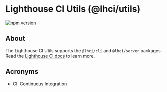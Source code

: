 # Lighthouse CI Utils (@lhci/utils)

[![npm version](https://badge.fury.io/js/%40lhci%2Futils.svg)](https://badge.fury.io/js/%40lhci%2Futils)

## About

The Lighthouse CI Utils supports the `@lhci/cli` and `@lhci/server` packages.  Read the [Lighthouse CI docs](https://github.com/GoogleChrome/lighthouse-ci/blob/master/README.md) to learn more.

## Acronyms

* CI: Continuous Integration
